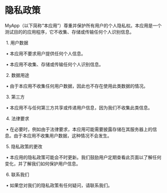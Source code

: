 # **隐私政策**

MyApp（以下简称“本应用”）尊重并保护所有用户的个人隐私权。本应用是一个测试目的的应用程序，它不收集、存储或传输任何个人识别信息。

​	1.	用户数据

​	•	本应用不要求用户提供任何个人信息。

​	•	本应用不收集、存储或传输任何个人识别信息。

​	2.	数据用途

​	•	由于本应用不收集任何用户数据，因此也不存在使用此类数据的情况。

​	3.	第三方

​	•	本应用不与任何第三方共享或传递用户信息，因为我们不收集此类信息。

​	4.	法律要求

​	•	在必要时，例如由于法律要求，本应用可能需要披露存储在其服务器上的信息。由于本应用不收集用户数据，这种情况不会发生。

​	5.	隐私政策的更改

​	•	本应用的隐私政策可能会不时更新。我们鼓励用户定期查看此页面以了解任何变化，并了解我们如何保护用户信息。

​	6.	联系我们

​	•	如果您对我们的隐私政策有任何疑问，请联系我们。